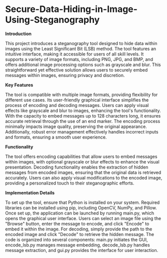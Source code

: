 # Secure-Data-Hiding-in-Image-Using-Steganography

**Introduction**

This project introduces a steganography tool designed to hide data within images using the Least Significant Bit (LSB) method. The tool features an intuitive interface, making it accessible for users of all skill levels. It supports a variety of image formats, including PNG, JPG, and BMP, and offers additional image processing options such as grayscale and blur. This straightforward yet effective solution allows users to securely embed messages within images, ensuring privacy and discretion.

**Key Features**

The tool is compatible with multiple image formats, providing flexibility for different use cases. Its user-friendly graphical interface simplifies the process of encoding and decoding messages. Users can apply visual effects like grayscale and blur to images, enhancing the tool's functionality. With the capacity to embed messages up to 128 characters long, it ensures accurate retrieval through the use of an end marker. The encoding process minimally impacts image quality, preserving the original appearance. Additionally, robust error management effectively handles incorrect inputs and formats, ensuring a smooth user experience.

**Functionality**

The tool offers encoding capabilities that allow users to embed messages within images, with optional grayscale or blur effects to enhance the visual presentation. Decoding functionality enables the extraction of hidden messages from encoded images, ensuring that the original data is retrieved accurately. Users can also apply visual modifications to the encoded image, providing a personalized touch to their steganographic efforts.

**Implementation Details**

To set up the tool, ensure that Python is installed on your system. Required libraries can be installed using pip, including OpenCV, NumPy, and Pillow. Once set up, the application can be launched by running main.py, which opens the graphical user interface. Users can select an image file using the "Browse" button, enter the message to encode, and click "Encode" to embed it within the image. For decoding, simply provide the path to the encoded image and click "Decode" to retrieve the hidden message. The code is organized into several components: main.py initiates the GUI, encode_lsb.py manages message embedding, decode_lsb.py handles message extraction, and gui.py provides the interface for user interaction.
